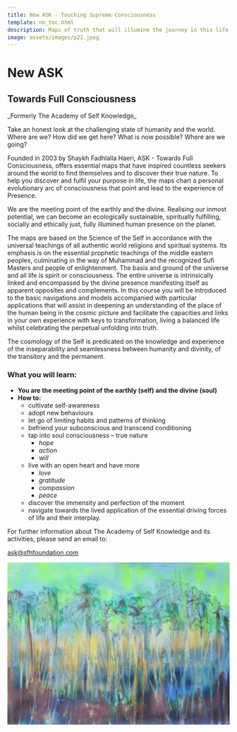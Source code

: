 ```yaml
---
title: New ASK - Touching Supreme Consciousness
template: no_toc.html
description: Maps of truth that will illumine the journey in this life and the hereafter
image: assets/images/p21.jpeg
---
```


# New ASK

## Towards Full Consciousness

<div markdown="1" class="center-text">
_Formerly The Academy of Self Knowledge_
</div>

Take an honest look at the challenging state of humanity and the world.  Where are we? How did we get here? What is now possible? Where are we going?  

Founded in 2003 by Shaykh Fadhlalla Haeri, ASK - Towards Full Consciousness,  offers essential maps that have inspired countless seekers around the world to find themselves and to discover their true nature.  To help you discover and fulfil your purpose in life, the maps chart a personal evolutionary arc of consciousness that point and lead to the experience of Presence.  

We are the meeting point of the earthly and the divine.  Realising our inmost potential, we can become an ecologically sustainable, spiritually fulfilling, socially and ethically just, fully illumined human presence on the planet.   

The maps are based on the Science of the Self in accordance with the universal teachings of all authentic world religions and spiritual systems. Its emphasis is on the essential prophetic teachings of the middle eastern peoples, culminating in the way of Muhammad and the recognized Sufi Masters and people of enlightenment.  The basis and ground of the universe and all life is spirit or consciousness. The entire universe is intrinsically linked and encompassed by the divine presence manifesting itself as apparent opposites and complements. In this course you will be introduced to the basic navigations and models accompanied with particular applications that will assist in deepening an understanding of the place of the human being in the cosmic picture and facilitate the capacities and links in your own experience with keys to transformation, living a balanced life whilst celebrating the perpetual unfolding into truth.

The cosmology of the Self is predicated on the knowledge and experience of the inseparability and seamlessness between humanity and divinity, of the transitory and the permanent. 

### What you will learn:

- **You are the meeting point of the earthly (self) and the divine (soul)** 
- **How to:** 
    - cultivate self-awareness 
    - adopt new behaviours
    - let go of limiting habits and patterns of thinking 
    - befriend your subconscious and transcend conditioning
    - tap into soul consciousness – true nature
        - _hope_
        - _action_
        - _will_
    - live with an open heart and have more
        - _love_ 
        - _gratitude_
        - _compassion_
        - _peace_
    - discover the immensity and perfection of the moment 
    - navigate towards the lived application of the essential driving forces of life and their interplay.  

For further information about The Academy of Self Knowledge and its activities, please send an email to:

<div markdown="3" class="purchase-link">

<a href="mailto:ask@sfhfoundation.com?subject=SFH%20Foundation%20Website%20Contact">ask@sfhfoundation.com</a>

</div>

![Touching light](../assets/images/p21.jpeg)